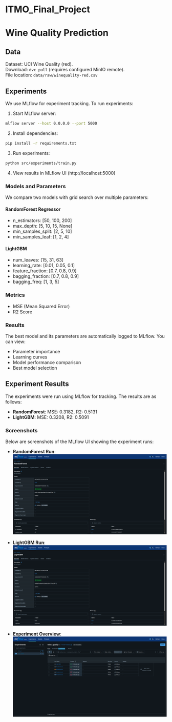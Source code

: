# ITMO_Final_Project

# Wine Quality Prediction

## Data
Dataset: UCI Wine Quality (red).  
Download: `dvc pull` (requires configured MinIO remote).  
File location: `data/raw/winequality-red.csv`

## Experiments
We use MLflow for experiment tracking. To run experiments:

1. Start MLflow server:
```bash
mlflow server --host 0.0.0.0 --port 5000
```

2. Install dependencies:
```bash
pip install -r requirements.txt
```

3. Run experiments:
```bash
python src/experiments/train.py
```

4. View results in MLflow UI (http://localhost:5000)

### Models and Parameters
We compare two models with grid search over multiple parameters:

#### RandomForest Regressor
- n_estimators: [50, 100, 200]
- max_depth: [5, 10, 15, None]
- min_samples_split: [2, 5, 10]
- min_samples_leaf: [1, 2, 4]

#### LightGBM
- num_leaves: [15, 31, 63]
- learning_rate: [0.01, 0.05, 0.1]
- feature_fraction: [0.7, 0.8, 0.9]
- bagging_fraction: [0.7, 0.8, 0.9]
- bagging_freq: [1, 3, 5]

### Metrics
- MSE (Mean Squared Error)
- R2 Score

### Results
The best model and its parameters are automatically logged to MLflow. You can view:
- Parameter importance
- Learning curves
- Model performance comparison
- Best model selection

## Experiment Results

The experiments were run using MLflow for tracking. The results are as follows:

- **RandomForest**: MSE: 0.3182, R2: 0.5131
- **LightGBM**: MSE: 0.3208, R2: 0.5091

### Screenshots

Below are screenshots of the MLflow UI showing the experiment runs:

- **RandomForest Run**:
  ![RandomForest Run](screenshots/randomforest_run.png)

- **LightGBM Run**:
  ![LightGBM Run](screenshots/lightgbm_run.png)

- **Experiment Overview**:
  ![Experiment Overview](screenshots/experiment_overview.png)

